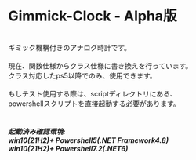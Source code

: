 <h1>Gimmick-Clock - Alpha版</h1>
<br>
 ギミック機構付きのアナログ時計です。<br>
<br>
現在、関数仕様からクラス仕様に書き換えを行っています。<br>
クラス対応したps5以降でのみ、使用できます。<br>
<br>
もしテスト使用する際は、scriptディレクトリにある、<br>
powershellスクリプトを直接起動する必要があります。<br>
<br>
<h5>起動済み確認環境: <br>
win10(21H2)+ Powershell5(.NET Framework4.8)<br>
win10(21H2)+ Powershell7.2(.NET6)<br>
</h5>
<br>
